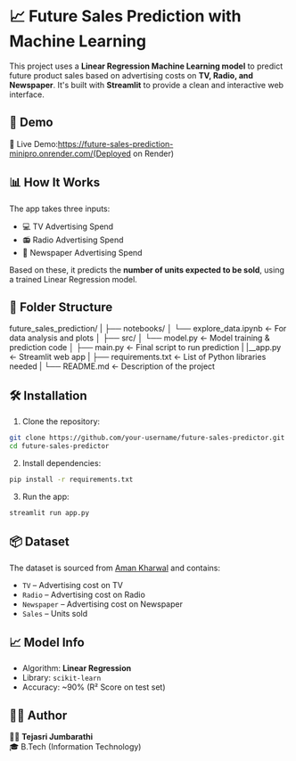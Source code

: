 
# 📈 Future Sales Prediction with Machine Learning

This project uses a **Linear Regression Machine Learning model** to predict future product sales based on advertising costs on **TV, Radio, and Newspaper**. It's built with **Streamlit** to provide a clean and interactive web interface.


## 🚀 Demo

🔗 Live Demo:https://future-sales-prediction-minipro.onrender.com/(Deployed on  Render)


## 📊 How It Works

The app takes three inputs:
- 💻 TV Advertising Spend
- 📻 Radio Advertising Spend
- 📰 Newspaper Advertising Spend

Based on these, it predicts the **number of units expected to be sold**, using a trained Linear Regression model.


## 📁 Folder Structure


future_sales_prediction/
|
├── notebooks/
│   └── explore_data.ipynb       ← For data analysis and plots
│
├── src/
│   └── model.py                 ← Model training & prediction code
│
├── main.py                      ← Final script to run prediction
|
|__app.py                        ← Streamlit web app
|
├── requirements.txt             ← List of Python libraries needed
|
└── README.md                    ← Description of the project




## 🛠️ Installation

1. Clone the repository:

```bash
git clone https://github.com/your-username/future-sales-predictor.git
cd future-sales-predictor
```

2. Install dependencies:

```bash
pip install -r requirements.txt
```

3. Run the app:

```bash
streamlit run app.py
```


## 📦 Dataset

The dataset is sourced from [Aman Kharwal](https://github.com/amankharwal) and contains:

- `TV` – Advertising cost on TV
- `Radio` – Advertising cost on Radio
- `Newspaper` – Advertising cost on Newspaper
- `Sales` – Units sold



## 📈 Model Info

- Algorithm: **Linear Regression**
- Library: `scikit-learn`
- Accuracy: ~90% (R² Score on test set)



## 🙋‍♀️ Author

👩‍💻 **Tejasri Jumbarathi**  
🎓 B.Tech (Information Technology)  
